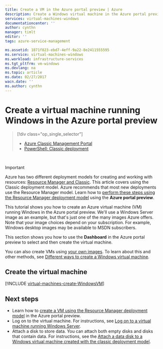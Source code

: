 ```yaml
---
title: Create a VM in the Azure portal preview | Azure
description: Create a Windows virtual machine in the Azure portal preview.
services: virtual-machines-windows
documentationcenter: ''
author: cynthn
manager: timlt
editor: ''
tags: azure-service-management

ms.assetid: 1871f823-ebd7-4eff-9a22-8e2411555595
ms.service: virtual-machines-windows
ms.workload: infrastructure-services
ms.tgt_pltfrm: vm-windows
ms.devlang: na
ms.topic: article
ms.date: 02/27/2017
wacn.date: ''
ms.author: cynthn
---
```


# Create a virtual machine running Windows in the Azure portal preview
> [!div class="op_single_selector"]
> * [Azure Classic Management Portal](virtual-machines-windows-classic-tutorial.md?toc=%2fazure%2fvirtual-machines%2fwindows%2fclassic%2ftoc.json)
> * [PowerShell: Classic deployment](virtual-machines-windows-classic-create-powershell.md?toc=%2fazure%2fvirtual-machines%2fwindows%2fclassic%2ftoc.json)
>
>

<br>

> [!IMPORTANT]
> Azure has two different deployment models for creating and working with resources: [Resource Manager and Classic](../azure-resource-manager/resource-manager-deployment-model.md). This article covers using the Classic deployment model. Azure recommends that most new deployments use the Resource Manager model. Learn how to [perform these steps using the Resource Manager deployment model](virtual-machines-windows-hero-tutorial.md?toc=%2fazure%2fvirtual-machines%2fwindows%2ftoc.json) using the **Azure portal preview**.

This tutorial shows you how to create an Azure virtual machine (VM) running Windows in the Azure portal preview. We'll use a Windows Server image as an example, but that's just one of the many images Azure offers. Note that your image choices depend on your subscription. For example, Windows desktop images may be available to MSDN subscribers.

This section shows you how to use the **Dashboard** in the Azure portal preview to select and then create the virtual machine.

You can also create VMs using [your own images](virtual-machines-windows-classic-createupload-vhd.md?toc=%2fazure%2fvirtual-machines%2fwindows%2fclassic%2ftoc.json). To learn about this and other methods, see [Different ways to create a Windows virtual machine](virtual-machines-windows-creation-choices.md?toc=%2fazure%2fvirtual-machines%2fwindows%2ftoc.json).

<!-- 02/27/2017 Video removed as it was based on the Classic Management Portal. -->

## <a id="createvirtualmachine"> </a>Create the virtual machine
[!INCLUDE [virtual-machines-create-WindowsVM](../../includes/virtual-machines-create-windowsvm.md)]

## Next steps
* Learn how to [create a VM using the Resource Manager deployment model](virtual-machines-windows-hero-tutorial.md?toc=%2fazure%2fvirtual-machines%2fwindows%2ftoc.json) in the Azure portal preview.
* Log on to the virtual machine. For instructions, see [Log on to a virtual machine running Windows Server](virtual-machines-windows-classic-connect-logon.md?toc=%2fazure%2fvirtual-machines%2fwindows%2fclassic%2ftoc.json).
* Attach a disk to store data. You can attach both empty disks and disks that contain data. For instructions, see the [Attach a data disk to a Windows virtual machine created with the classic deployment model](virtual-machines-windows-classic-attach-disk.md?toc=%2fazure%2fvirtual-machines%2fwindows%2fclassic%2ftoc.json).